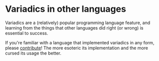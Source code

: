 # Variadics in other languages

Variadics are a (relatively) popular programming language feature, and learning from the things that other languages did right (or wrong) is essential to success.

If you're familiar with a language that implemented variadics in any form, please [contribute](https://github.com/alice-i-cecile/rust-variadics-background)!
The more esoteric its implementation and the more cursed its usage the better.
